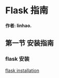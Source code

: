 
# Flask 指南

**作者: linhao.** 
## 第一节 安装指南
### flask 安装
[flask installation](http://flask.pocoo.org/docs/installation/)

